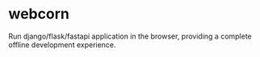 # webcorn
Run django/flask/fastapi application in the browser, providing a complete offline development experience.
